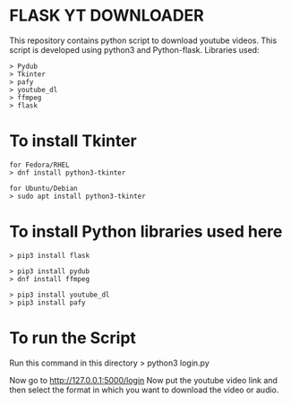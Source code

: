# FLASK YT DOWNLOADER
This repository contains python script to download youtube videos.
This script is developed using python3 and Python-flask.
Libraries used:
	
	> Pydub
	> Tkinter
	> pafy
	> youtube_dl
	> ffmpeg
	> flask

# To install Tkinter
	
	for Fedora/RHEL
	> dnf install python3-tkinter
	
	for Ubuntu/Debian
	> sudo apt install python3-tkinter

# To install Python libraries used here
	
	> pip3 install flask
	
	> pip3 install pydub
	> dnf install ffmpeg
	
	> pip3 install youtube_dl
	> pip3 install pafy

# To run the Script

Run this command in this directory
	> python3 login.py

Now go to http://127.0.0.1:5000/login
Now put the youtube video link and then select the format in which you want to download the video or audio.

